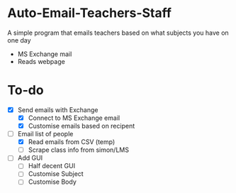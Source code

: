 # Auto-Email-Teachers-Staff
A simple program that emails teachers based on what subjects you have on one day  
- MS Exchange mail
- Reads webpage


# To-do
- [x] Send emails with Exchange
  - [x] Connect to MS Exchange email
  - [x] Customise emails based on recipent
- [ ] Email list of people
  - [x] Read emails from CSV (temp)
  - [ ] Scrape class info from simon/LMS
- [ ] Add GUI
  - [ ] Half decent GUI
  - [ ] Customise Subject
  - [ ] Customise Body